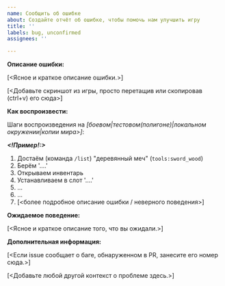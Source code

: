 ```yaml
---
name: Сообщить об ошибке
about: Создайте отчёт об ошибке, чтобы помочь нам улучшить игру
title: ''
labels: bug, unconfirmed
assignees: ''

---
```


**Описание ошибки:**

[<Ясное и краткое описание ошибки.>]

[<Добавьте скриншот из игры, просто перетащив или скопировав (ctrl+v) его сюда>]

**Как воспроизвести:**

Шаги воспроизведения на *[боевом|тестовом(полигоне)|локальном окружении|копии мира><!--(укажите где проверяли)-->]*:

***<!Пример!:>***
<!-- Примечание: при указании предметов и/или блоков указывайте техническое название (например: земля `default:dirt`) -->
1. Достаём (команда `/list`) "деревянный меч" (`tools:sword_wood`)
2. Берём '....'
3. Открываем инвентарь
4. Устанавливаем в слот '....'
5. ...
6. ...
7. [<более подробное описание ошибки / неверного поведения>]

**Ожидаемое поведение:**

[<Ясное и краткое описание того, что вы ожидали.>]

**Дополнительная информация:**

[<Если issue сообщает о баге, обнаруженном в PR, занесите его номер сюда.>]

[<Добавьте любой другой контекст о проблеме здесь.>]
